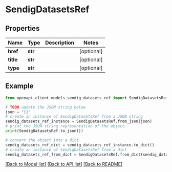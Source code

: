 # SendigDatasetsRef


## Properties

Name | Type | Description | Notes
------------ | ------------- | ------------- | -------------
**href** | **str** |  | [optional] 
**title** | **str** |  | [optional] 
**type** | **str** |  | [optional] 

## Example

```python
from openapi_client.models.sendig_datasets_ref import SendigDatasetsRef

# TODO update the JSON string below
json = "{}"
# create an instance of SendigDatasetsRef from a JSON string
sendig_datasets_ref_instance = SendigDatasetsRef.from_json(json)
# print the JSON string representation of the object
print(SendigDatasetsRef.to_json())

# convert the object into a dict
sendig_datasets_ref_dict = sendig_datasets_ref_instance.to_dict()
# create an instance of SendigDatasetsRef from a dict
sendig_datasets_ref_from_dict = SendigDatasetsRef.from_dict(sendig_datasets_ref_dict)
```
[[Back to Model list]](../README.md#documentation-for-models) [[Back to API list]](../README.md#documentation-for-api-endpoints) [[Back to README]](../README.md)


